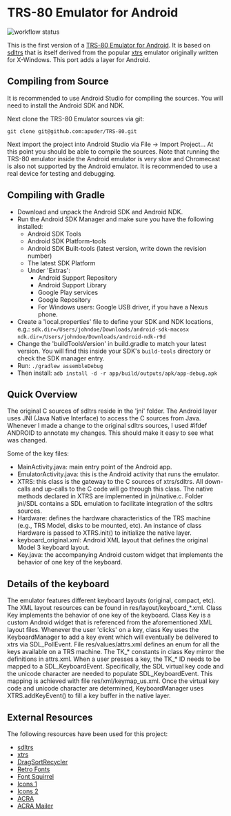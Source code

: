 
TRS-80 Emulator for Android
===========================
![workflow status](https://github.com/apuder/TRS-80/actions/workflows/build-with-gradle.yml/badge.svg)

This is the first version of a [TRS-80 Emulator for Android][TRS-80 Emulator for Android].
It is based on [sdltrs][sdltrs] that is itself derived from the popular [xtrs][xtrs]
emulator originally written for X-Windows. This port adds a layer for Android.

Compiling from Source
---------------------

It is recommended to use Android Studio for compiling the sources. You will
need to install the Android SDK and NDK.

Next clone the TRS-80 Emulator sources via git:

``
git clone git@github.com:apuder/TRS-80.git
``

Next import the project into Android Studio via File -> Import Project...
At this point you should be able to compile the sources. Note that running
the TRS-80 emulator inside the Android emulator is very slow and Chromecast
is also not supported by the Android emulator. It is recommended to use a real
device for testing and debugging.


Compiling with Gradle
---------------------
- Download and unpack the Android SDK and Android NDK.
- Run the Android SDK Manager and make sure you have the following installed:
    - Android SDK Tools
    - Android SDK Platform-tools
    - Android SDK Built-tools (latest version, write down the revision number)
    - The latest SDK Platform
    - Under 'Extras':
        - Android Support Repository
        - Android Support Library
        - Google Play services
        - Google Repository
        - For Windows users: Google USB driver, if you have a Nexus phone.
-  Create a 'local.properties' file to define your SDK and NDK locations, e.g.:
``sdk.dir=/Users/johndoe/Downloads/android-sdk-macosx``
``ndk.dir=/Users/johndoe/Downloads/android-ndk-r9d``
-  Change the 'buildToolsVersion' in build.gradle to match your latest version.
You will find this inside your SDK's ``build-tools`` directory or check the SDK
manager entry.
-  Run:
``
 ./gradlew assembleDebug
``
- Then install:
``
adb install -d -r app/build/outputs/apk/app-debug.apk
``

Quick Overview
--------------

The original C sources of sdltrs reside in the 'jni' folder. The Android
layer uses JNI (Java Native Interface) to access the C sources from
Java. Whenever I made a change to the original sdltrs sources, I used
\#ifdef ANDROID to annotate my changes. This should make it easy to see
what was changed.

Some of the key files:

* MainActivity.java: main entry point of the Android app.
* EmulatorActivity.java: this is the Android activity that
  runs the emulator.
* XTRS: this class is the gateway to the C sources of xtrs/sdltrs.
  All down-calls and up-calls to the C code will go through
  this class. The native methods declared in XTRS are implemented
  in jni/native.c. Folder jni/SDL contains a SDL emulation to
  facilitate integration of the sdltrs sources.
* Hardware: defines the hardware characteristics of the TRS machine
  (e.g., TRS Model, disks to be mounted, etc). An instance of class
  Hardware is passed to XTRS.init() to initialize the native layer.
* keyboard_original.xml: Android XML layout that defines the
  original Model 3 keyboard layout.
* Key.java: the accompanying Android custom widget that implements
  the behavior of one key of the keyboard.


Details of the keyboard
-----------------------

The emulator features different keyboard layouts (original, compact, etc).
The XML layout resources can be found in res/layout/keyboard_\*.xml. Class Key
implements the behavior of one key of the keyboard. Class Key is a custom
Android widget that is referenced from the aforementioned XML layout files.
Whenever the user 'clicks' on a key, class Key uses the KeyboardManager to
add a key event which will eventually be delivered to xtrs via SDL_PollEvent.
File res/values/attrs.xml defines an enum for all the keys available on a TRS
machine. The TK_\* constants in class Key mirror the definitions in attrs.xml.
When a user presses a key, the TK_\* ID needs to be mapped to a
SDL_KeyboardEvent. Specifically, the SDL virtual key code and the unicode
character are needed to populate SDL_KeyboardEvent. This mapping is achieved
with file res/xml/keymap_us.xml. Once the virtual key code and unicode
character are determined, KeyboardManager uses XTRS.addKeyEvent() to fill a
key buffer in the native layer.


External Resources
------------------

The following resources have been used for this project:

* [sdltrs][sdltrs]
* [xtrs][xtrs]
* [DragSortRecycler][DragSortRecycler]
* [Retro Fonts][Retro Fonts]
* [Font Squirrel][Font Squirrel]
* [Icons 1][Icons 1]
* [Icons 2][Icons 2]
* [ACRA][ACRA]
* [ACRA Mailer][ACRA Mailer]

[TRS-80 Emulator for Android]:https://play.google.com/store/apps/details?id=org.puder.trs80
[sdltrs]:http://sdltrs.sourceforge.net/
[xtrs]:http://www.tim-mann.org/xtrs.html
[DragSortRecycler]:https://github.com/emileb/DragSortRecycler
[Retro Fonts]:http://www.kreativekorp.com/software/fonts/index.shtml#retro
[Font Squirrel]:http://www.fontsquirrel.com/fonts/DejaVu-Sans-Mono
[Icons 1]:http://www.iconarchive.com/show/oxygen-icons-by-oxygen-icons.org/Mimetypes-inode-directory-icon.html
[Icons 2]:http://www.iconarchive.com/show/oxygen-icons-by-oxygen-icons.org/Mimetypes-mime-2-icon.html
[ACRA]:http://acra.ch/
[ACRA Mailer]:https://github.com/d-a-n/acra-mailer

